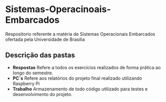 # Sistemas-Operacinoais-Embarcados
Respositorio referente a matéria de Sistemas Operacionais Embarcados ofertada pela Universidade de Brasília

## Descrição das pastas
- **Respostas** Refere a todos os exercícios realizados de forma prática ao longo do semestre.
- **PC´s** Refere aos relatórios do projeto final realizado utilizando Raspberry Pi
- **Trabalho** Armazenamento de todo código utilizado para testes e desenvolvimento do projeto.

